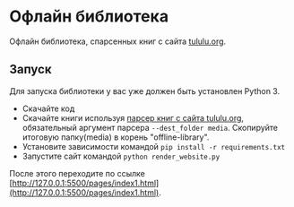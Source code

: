 # Офлайн библиотека

Офлайн библиотека, спарсенных книг с сайта [tululu.org](https://tululu.org/).

## Запуск

Для запуска библиотеки у вас уже должен быть установлен Python 3.

- Скачайте код
- Скачайте книги используя [парсер книг c сайта tululu.org](https://github.com/v1ztep/Parser-online-library), обязательный аргумент парсера `--dest_folder media`. Скопируйте итоговую папку(media) в корень "offline-library".
- Установите зависимости командой `pip install -r requirements.txt`
- Запустите сайт командой `python render_website.py`

После этого переходите по ссылке [http://127.0.0.1:5500/pages/index1.html](http://127.0.0.1:5500/pages/index1.html).

